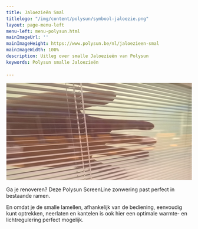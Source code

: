 ```yaml
---
title: Jaloezieën Smal
titlelogo: "/img/content/polysun/symbool-jaloezie.png"
layout: page-menu-left
menu-left: menu-polysun.html
mainImageUrl: ''
mainImageHeight: https://www.polysun.be/nl/jaloezieen-smal
mainImageWidth: 100%
description: Uitleg over smalle Jaloezieën van Polysun
keywords: Polysun smalle Jaloezieën

---
```

![](/img/content/polysun-jaloezie.png)

Ga je renoveren? Deze Polysun ScreenLine zonwering past perfect in bestaande ramen.

En omdat je de smalle lamellen, afhankelijk van de bediening, eenvoudig kunt optrekken, neerlaten en kantelen is ook hier een optimale warmte- en lichtregulering perfect mogelijk.